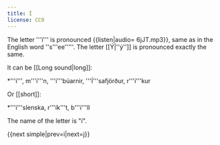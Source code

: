 ```yaml
---
title: Í
license: CC0
---
```


The letter '''í''' is pronounced {{listen|audio= 6jJT.mp3}}, same as in the English word ''s'''ee'''''. The letter [[Ý|''ý'']] is pronounced exactly the same.

It can be [[Long sound|long]]:

*'''í''', m'''í'''n, '''í'''búarnir, '''Í'''safjörður, r'''í'''kur

Or [[short]]:

*'''í'''slenska, r'''ík'''t, b'''í'''ll<br />

The name of the letter is "í".

{{next simple|prev=i|next=j}}
